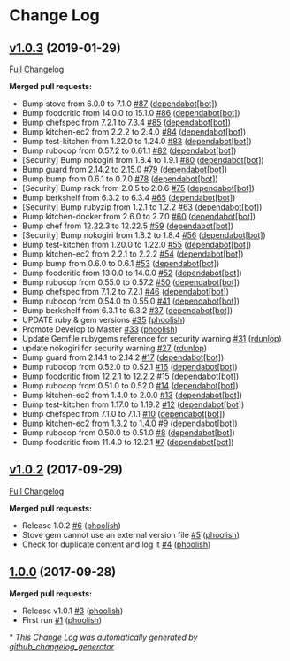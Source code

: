 # Change Log

## [v1.0.3](https://github.com/tablexi/chef-bashrc_manager/tree/v1.0.3) (2019-01-29)
[Full Changelog](https://github.com/tablexi/chef-bashrc_manager/compare/v1.0.2...v1.0.3)

**Merged pull requests:**

- Bump stove from 6.0.0 to 7.1.0 [\#87](https://github.com/tablexi/chef-bashrc_manager/pull/87) ([dependabot[bot]](https://github.com/apps/dependabot))
- Bump foodcritic from 14.0.0 to 15.1.0 [\#86](https://github.com/tablexi/chef-bashrc_manager/pull/86) ([dependabot[bot]](https://github.com/apps/dependabot))
- Bump chefspec from 7.2.1 to 7.3.4 [\#85](https://github.com/tablexi/chef-bashrc_manager/pull/85) ([dependabot[bot]](https://github.com/apps/dependabot))
- Bump kitchen-ec2 from 2.2.2 to 2.4.0 [\#84](https://github.com/tablexi/chef-bashrc_manager/pull/84) ([dependabot[bot]](https://github.com/apps/dependabot))
- Bump test-kitchen from 1.22.0 to 1.24.0 [\#83](https://github.com/tablexi/chef-bashrc_manager/pull/83) ([dependabot[bot]](https://github.com/apps/dependabot))
- Bump rubocop from 0.57.2 to 0.61.1 [\#82](https://github.com/tablexi/chef-bashrc_manager/pull/82) ([dependabot[bot]](https://github.com/apps/dependabot))
- \[Security\] Bump nokogiri from 1.8.4 to 1.9.1 [\#80](https://github.com/tablexi/chef-bashrc_manager/pull/80) ([dependabot[bot]](https://github.com/apps/dependabot))
- Bump guard from 2.14.2 to 2.15.0 [\#79](https://github.com/tablexi/chef-bashrc_manager/pull/79) ([dependabot[bot]](https://github.com/apps/dependabot))
- Bump bump from 0.6.1 to 0.7.0 [\#78](https://github.com/tablexi/chef-bashrc_manager/pull/78) ([dependabot[bot]](https://github.com/apps/dependabot))
- \[Security\] Bump rack from 2.0.5 to 2.0.6 [\#75](https://github.com/tablexi/chef-bashrc_manager/pull/75) ([dependabot[bot]](https://github.com/apps/dependabot))
- Bump berkshelf from 6.3.2 to 6.3.4 [\#65](https://github.com/tablexi/chef-bashrc_manager/pull/65) ([dependabot[bot]](https://github.com/apps/dependabot))
- \[Security\] Bump rubyzip from 1.2.1 to 1.2.2 [\#63](https://github.com/tablexi/chef-bashrc_manager/pull/63) ([dependabot[bot]](https://github.com/apps/dependabot))
- Bump kitchen-docker from 2.6.0 to 2.7.0 [\#60](https://github.com/tablexi/chef-bashrc_manager/pull/60) ([dependabot[bot]](https://github.com/apps/dependabot))
- Bump chef from 12.22.3 to 12.22.5 [\#59](https://github.com/tablexi/chef-bashrc_manager/pull/59) ([dependabot[bot]](https://github.com/apps/dependabot))
- \[Security\] Bump nokogiri from 1.8.2 to 1.8.4 [\#56](https://github.com/tablexi/chef-bashrc_manager/pull/56) ([dependabot[bot]](https://github.com/apps/dependabot))
- Bump test-kitchen from 1.20.0 to 1.22.0 [\#55](https://github.com/tablexi/chef-bashrc_manager/pull/55) ([dependabot[bot]](https://github.com/apps/dependabot))
- Bump kitchen-ec2 from 2.2.1 to 2.2.2 [\#54](https://github.com/tablexi/chef-bashrc_manager/pull/54) ([dependabot[bot]](https://github.com/apps/dependabot))
- Bump bump from 0.6.0 to 0.6.1 [\#53](https://github.com/tablexi/chef-bashrc_manager/pull/53) ([dependabot[bot]](https://github.com/apps/dependabot))
- Bump foodcritic from 13.0.0 to 14.0.0 [\#52](https://github.com/tablexi/chef-bashrc_manager/pull/52) ([dependabot[bot]](https://github.com/apps/dependabot))
- Bump rubocop from 0.55.0 to 0.57.2 [\#50](https://github.com/tablexi/chef-bashrc_manager/pull/50) ([dependabot[bot]](https://github.com/apps/dependabot))
- Bump chefspec from 7.1.2 to 7.2.1 [\#46](https://github.com/tablexi/chef-bashrc_manager/pull/46) ([dependabot[bot]](https://github.com/apps/dependabot))
- Bump rubocop from 0.54.0 to 0.55.0 [\#41](https://github.com/tablexi/chef-bashrc_manager/pull/41) ([dependabot[bot]](https://github.com/apps/dependabot))
- Bump berkshelf from 6.3.1 to 6.3.2 [\#37](https://github.com/tablexi/chef-bashrc_manager/pull/37) ([dependabot[bot]](https://github.com/apps/dependabot))
- UPDATE ruby & gem versions [\#35](https://github.com/tablexi/chef-bashrc_manager/pull/35) ([phoolish](https://github.com/phoolish))
- Promote Develop to Master  [\#33](https://github.com/tablexi/chef-bashrc_manager/pull/33) ([phoolish](https://github.com/phoolish))
- Update Gemfile rubygems reference for security warning [\#31](https://github.com/tablexi/chef-bashrc_manager/pull/31) ([rdunlop](https://github.com/rdunlop))
- update nokogiri for security warning [\#27](https://github.com/tablexi/chef-bashrc_manager/pull/27) ([rdunlop](https://github.com/rdunlop))
- Bump guard from 2.14.1 to 2.14.2 [\#17](https://github.com/tablexi/chef-bashrc_manager/pull/17) ([dependabot[bot]](https://github.com/apps/dependabot))
- Bump rubocop from 0.52.0 to 0.52.1 [\#16](https://github.com/tablexi/chef-bashrc_manager/pull/16) ([dependabot[bot]](https://github.com/apps/dependabot))
- Bump foodcritic from 12.2.1 to 12.2.2 [\#15](https://github.com/tablexi/chef-bashrc_manager/pull/15) ([dependabot[bot]](https://github.com/apps/dependabot))
- Bump rubocop from 0.51.0 to 0.52.0 [\#14](https://github.com/tablexi/chef-bashrc_manager/pull/14) ([dependabot[bot]](https://github.com/apps/dependabot))
- Bump kitchen-ec2 from 1.4.0 to 2.0.0 [\#13](https://github.com/tablexi/chef-bashrc_manager/pull/13) ([dependabot[bot]](https://github.com/apps/dependabot))
- Bump test-kitchen from 1.17.0 to 1.19.2 [\#12](https://github.com/tablexi/chef-bashrc_manager/pull/12) ([dependabot[bot]](https://github.com/apps/dependabot))
- Bump chefspec from 7.1.0 to 7.1.1 [\#10](https://github.com/tablexi/chef-bashrc_manager/pull/10) ([dependabot[bot]](https://github.com/apps/dependabot))
- Bump kitchen-ec2 from 1.3.2 to 1.4.0 [\#9](https://github.com/tablexi/chef-bashrc_manager/pull/9) ([dependabot[bot]](https://github.com/apps/dependabot))
- Bump rubocop from 0.50.0 to 0.51.0 [\#8](https://github.com/tablexi/chef-bashrc_manager/pull/8) ([dependabot[bot]](https://github.com/apps/dependabot))
- Bump foodcritic from 11.4.0 to 12.2.1 [\#7](https://github.com/tablexi/chef-bashrc_manager/pull/7) ([dependabot[bot]](https://github.com/apps/dependabot))

## [v1.0.2](https://github.com/tablexi/chef-bashrc_manager/tree/v1.0.2) (2017-09-29)
[Full Changelog](https://github.com/tablexi/chef-bashrc_manager/compare/1.0.0...v1.0.2)

**Merged pull requests:**

- Release 1.0.2 [\#6](https://github.com/tablexi/chef-bashrc_manager/pull/6) ([phoolish](https://github.com/phoolish))
- Stove gem cannot use an external version file [\#5](https://github.com/tablexi/chef-bashrc_manager/pull/5) ([phoolish](https://github.com/phoolish))
- Check for duplicate content and log it [\#4](https://github.com/tablexi/chef-bashrc_manager/pull/4) ([phoolish](https://github.com/phoolish))

## [1.0.0](https://github.com/tablexi/chef-bashrc_manager/tree/1.0.0) (2017-09-28)
**Merged pull requests:**

- Release v1.0.1 [\#3](https://github.com/tablexi/chef-bashrc_manager/pull/3) ([phoolish](https://github.com/phoolish))
- First run [\#1](https://github.com/tablexi/chef-bashrc_manager/pull/1) ([phoolish](https://github.com/phoolish))



\* *This Change Log was automatically generated by [github_changelog_generator](https://github.com/skywinder/Github-Changelog-Generator)*